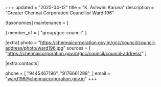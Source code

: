 +++
updated = "2025-04-12"
title = "K. Ashwini Karuna"
description = "Greater Chennai Corporation Councillor Ward 196"

[taxonomies]
maintenance = [

]
member_of = [
    "group/gcc-council"
]

[extra]
photo = "https://chennaicorporation.gov.in/gcc/council/council-address/photo/ward196.jpg"
sources = [
    "https://chennaicorporation.gov.in/gcc/council/council-address/"
]

[extra.contacts]

phone = [
    "9445467196",
    "9176661288",
    ]
email = "ward196@chennaicorporation.gov.in"
+++